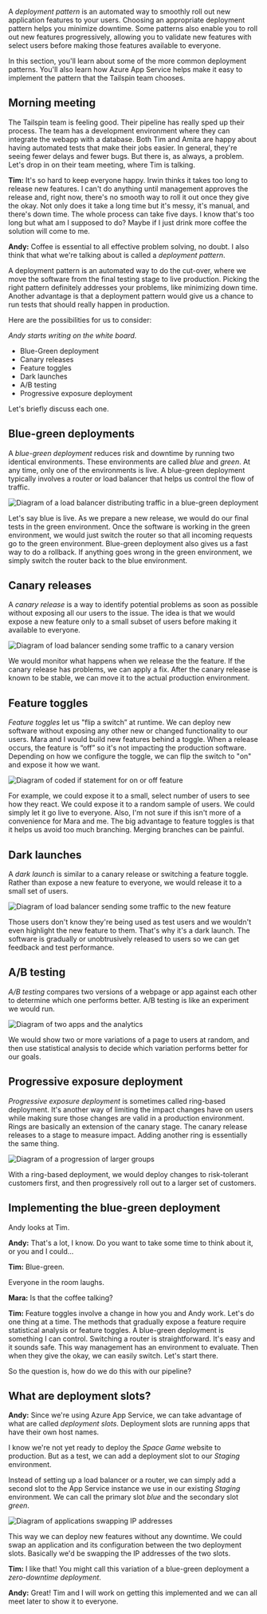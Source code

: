 A _deployment pattern_ is an automated way to smoothly roll out new application features to your users. Choosing an appropriate deployment pattern helps you minimize downtime. Some patterns also enable you to roll out new features progressively, allowing you to validate new features with select users before making those features available to everyone.

In this section, you'll learn about some of the more common deployment patterns. You'll also learn how Azure App Service helps make it easy to implement the pattern that the Tailspin team chooses.

## Morning meeting

The Tailspin team is feeling good. Their pipeline has really sped up their process. The team has a development environment where they can integrate the webapp with a database. Both Tim and Amita are happy about having automated tests that make their jobs easier. In general, they're seeing fewer delays and fewer bugs. But there is, as always, a problem. Let's drop in on their team meeting, where Tim is talking.

**Tim:** It's so hard to keep everyone happy. Irwin thinks it takes too long to release new features. I can't do anything until management approves the release and, right now, there's no smooth way to roll it out once they give the okay. Not only does it take a long time but it's messy, it's manual, and there's down time. The whole process can take five days. I know that's too long but what am I supposed to do? Maybe if I just drink more coffee the solution will come to me.

**Andy:** Coffee is essential to all effective problem solving, no doubt. I also think that what we're talking about is called a *deployment pattern*.

A deployment pattern is an automated way to do the cut-over, where we move the software from the final testing stage to live production. Picking the right pattern definitely addresses your problems, like minimizing down time. Another advantage is that a deployment pattern would give us a chance to run tests that should really happen in production.

Here are the possibilities for us to consider:

*Andy starts writing on the white board.*

* Blue-Green deployment
* Canary releases
* Feature toggles
* Dark launches
* A/B testing
* Progressive exposure deployment

Let's briefly discuss each one.

## Blue-green deployments

A _blue-green deployment_ reduces risk and downtime by running two identical environments. These environments are called *blue* and *green*. At any time, only one of the environments is live. A blue-green deployment typically involves a router or load balancer that helps us control the flow of traffic.

![Diagram of a load balancer distributing traffic in a blue-green deployment](../media/2-blue-green-deployment.png)

Let's say blue is live. As we prepare a new release, we would do our final tests in the green environment. Once the software is working in the green environment, we would just switch the router so that all incoming requests go to the green environment. Blue-green deployment also gives us a fast way to do a rollback. If anything goes wrong in the green environment, we simply switch the router back to the blue environment.

## Canary releases

A _canary release_ is a way to identify potential problems as soon as possible without exposing all our users to the issue. The idea is that we would expose a new feature only to a small subset of users before making it available to everyone.

![Diagram of load balancer sending some traffic to a canary version](../media/2-canary-deployment.png)

We would monitor what happens when we release the the feature. If the canary release has problems, we can apply a fix. After the canary release is known to be stable, we can move it to the actual production environment.

## Feature toggles

_Feature toggles_ let us "flip a switch” at runtime. We can deploy new software without exposing any other new or changed functionality to our users. Mara and I would build new features behind a toggle. When a release occurs, the feature is “off” so it's not impacting the production software. Depending on how we configure the toggle, we can flip the switch to "on" and expose it how we want.

![Diagram of coded if statement for on or off feature](../media/2-feature-toggles.png)

For example, we could expose it to a small, select number of users to see how they react. We could expose it to a random sample of users. We could simply let it go live to everyone. Also, I'm not sure if this isn't more of a convenience for Mara and me. The big advantage to feature toggles is that it helps us avoid too much branching. Merging branches can be painful.

## Dark launches

A _dark launch_ is similar to a canary release or switching a feature toggle. Rather than expose a new feature to everyone, we would release it to a small set of users.

![Diagram of load balancer sending some traffic to the new feature](../media/2-dark-launches.png)

Those users don't know they're being used as test users and we wouldn't even highlight the new feature to them. That's why it's a dark launch. The software is gradually or unobtrusively released to users so we can get feedback and test performance.

## A/B testing

_A/B testing_ compares two versions of a webpage or app against each other to determine which one performs better. A/B testing is like an experiment we would run.

![Diagram of two apps and the analytics](../media/2-a-b-testing.png)

We would show two or more variations of a page to users at random, and then use statistical analysis to decide which variation performs better for our goals.

## Progressive exposure deployment

_Progressive exposure deployment_ is sometimes called ring-based deployment. It's another way of limiting the impact changes have on users while making sure those changes are valid in a production environment. Rings are basically an extension of the canary stage. The canary release releases to a stage to measure impact. Adding another ring is essentially the same thing.

![Diagram of a progression of larger groups](../media/2-progressive-exposure-deployment.png)

With a ring-based deployment, we would deploy changes to risk-tolerant customers first, and then progressively roll out to a larger set of customers.

## Implementing the blue-green deployment

Andy looks at Tim.

**Andy:** That's a lot, I know. Do you want to take some time to think about it, or you and I could...

**Tim:** Blue-green.

Everyone in the room laughs.

**Mara:** Is that the coffee talking?

**Tim:** Feature toggles involve a change in how you and Andy work. Let's do one thing at a time. The methods that gradually expose a feature require statistical analysis or feature toggles. A blue-green deployment is something I can control. Switching a router is straightforward. It's easy and it sounds safe. This way management has an environment to evaluate. Then when they give the okay, we can easily switch. Let's start there.

So the question is, how do we do this with our pipeline?

## What are deployment slots?

**Andy:** Since we're using Azure App Service, we can take advantage of what are called *deployment slots*. Deployment slots are running apps that have their own host names.

I know we're not yet ready to deploy the _Space Game_ website to production. But as a test, we can add a deployment slot to our _Staging_ environment.

Instead of setting up a load balancer or a router, we can simply add a second slot to the App Service instance we use in our existing _Staging_ environment. We can call the primary slot *blue* and the secondary slot *green*.

![Diagram of applications swapping IP addresses](../media/2-zero-downtime-deployment.png)

This way we can deploy new features without any downtime. We could swap an application and its configuration between the two deployment slots. Basically we'd be swapping the IP addresses of the two slots.

**Tim:** I like that! You might call this variation of a blue-green deployment a *zero-downtime deployment*.

**Andy:** Great! Tim and I will work on getting this implemented and we can all meet later to show it to everyone.
